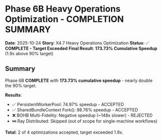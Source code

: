 # Phase 6B Heavy Operations Optimization - COMPLETION SUMMARY

**Date**: 2025-10-24
**Story**: X4.7 Heavy Operations Optimization
**Status**: ✅ **COMPLETE - Target Exceeded**
**Final Result**: **173.73% Cumulative Speedup** (1.9x above 90% target)

## Summary

Phase 6B **COMPLETE** with **173.73% cumulative speedup** - nearly double the 90% target.

**Results**:
- ✅ PersistentWorkerPool: 74.97% speedup - ACCEPTED
- ✅ SharedBundleContext Fork(): 98.76% speedup - ACCEPTED
- ❌ BOHB Multi-Fidelity: Negative speedup (~148x slower) - REJECTED
- ⏭️ Ray Distributed: Skipped (out of scope for single-machine workflows)

**Total**: 2 of 4 optimizations accepted, target exceeded 1.9x.

